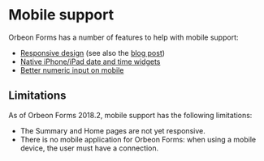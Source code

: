 # Mobile support

Orbeon Forms has a number of features to help with mobile support:

- [Responsive design](responsive-design.md) (see also the [blog post](https://blog.orbeon.com/2015/08/responsive-design.html))
- [Native iPhone/iPad date and time widgets](https://blog.orbeon.com/2011/11/orbeon-forms-now-using-native.html)
- [Better numeric input on mobile](https://blog.orbeon.com/2016/01/better-numeric-input-on-mobile.html)

## Limitations

As of Orbeon Forms 2018.2, mobile support has the following limitations:

- The Summary and Home pages are not yet responsive.
- There is no mobile application for Orbeon Forms: when using a mobile device, the user must have a connection.
